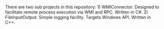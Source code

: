 There are two sub projects in this repository:
    1) WMIConnector: Designed to facilitate remote process execution via WMI and RPC. Written in C#.
    2) FileInputOutput: Simple logging facility. Targets Windows API. Written in C++. 

